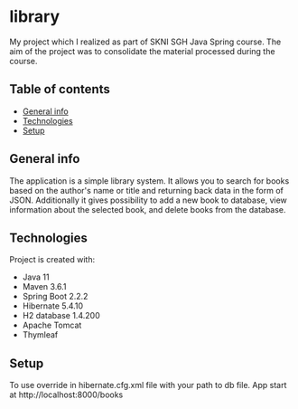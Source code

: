 # library
My project which I realized as part of SKNI SGH Java Spring course.
The aim of the project was to consolidate the material processed during the course.

## Table of contents
* [General info](#general-info)
* [Technologies](#technologies)
* [Setup](#setup)

## General info
The application is a simple library system. 
It allows you to search for books based on the author's name or title and returning back data in the form of JSON.
Additionally it gives possibility to add a new book to database, view information about the selected book, and delete books from the database.

## Technologies
Project is created with:
* Java 11
* Maven 3.6.1
* Spring Boot 2.2.2
* Hibernate 5.4.10
* H2 database 1.4.200
* Apache Tomcat
* Thymleaf

## Setup
To use override <property name="connection.url"> in hibernate.cfg.xml file with your
path to db file.
App start at http://localhost:8000/books
